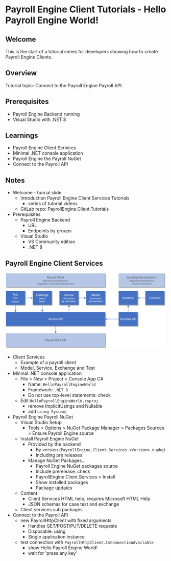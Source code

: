 # Payroll Engine Client Tutorials - Hello Payroll Engine World!

## Welcome
This is the start of a tutorial series for developers showing how to create Payroll Engine Clients.

## Overview
Tutorial topic: Connect to the Payroll Engine Payroll API.

## Prerequisites
- Payroll Engine Backend running
- Visual Studio with .NET 8

## Learnings
- Payroll Engine Client Services
- Minimal .NET console application
- Payroll Engine the Payroll NuGet
- Connect to the Payroll API

## Notes
- Welcome - tuorial slide
	- Introduction Payroll Engine Client Services Tutorials
		- series of tutorial videos
	- GitLab repo: PayrollEngine.Client.Tutorials
- Prerequisites
	- Payroll Engine Backend
		- URL
		- Endpoints by groups
	- Visual Studio
		- VS Community edition
		- .NET 8

## Payroll Engine Client Services
<p>
  <img src="./ClientServices.png" width="800px" alt="Payroll Engine Client Services">
</p>

- Client Services
	- Example of a payroll client
	- Model, Service, Exchange and Test
- Mininal .NET console application
	- File > New > Project > Console App C#
		- Name: `HelloPayrollEngineWorld`
		- Framework: `.NET 8`
		- Do not use top-level statements: check
	- Edit `HelloPayrollEngineWorld.csproj`
		- remove ImplicitUsings and Nullable
		- add `using System;`
- Payroll Engine Payroll NuGet
	- Visual Studio Setup
		- Tools > Options > NuGet Package Manager > Packages Sources > Ensure Payroll Engine source
	- Install Payroll Engine NuGet
		- Provided by the backend
			- By version (`PayrollEngine.Client.Services.<Version>.nupkg`)
			- Including pre releases
		- Manage NuGet Packages...
			- Payroll Engine NuGet packages source
			- Include prerelease: check
			- PayrollEngine.Client.Services > Install
			- Show installed packages
			- Package updates
	- Content
		- Client Services HTML help, requires Microsoft HTML Help
		- JSON schemas for case test and exchange
	- Client services sub packages
- Connect to the Payroll API
	- new PayrollHttpClient with fixed arguments
		- Handles GET/POST/PUT/DELETE requests
		- Disposable: using
		- Single application instance
	- test connection with `PayrollHttpClient.IsConnectionAvailable`
		- show Hello Payroll Engine World!
		- wait for 'press any key'
